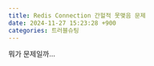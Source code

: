 ```yaml
---
title: Redis Connection 간헐적 못맺음 문제
date: 2024-11-27 15:23:28 +900
categories: 트러블슈팅
---
```

뭐가 문제일까...